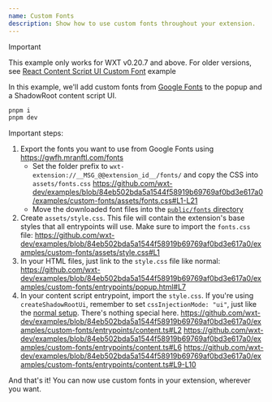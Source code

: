 ```yaml
---
name: Custom Fonts
description: Show how to use custom fonts throughout your extension.
---
```


> [!IMPORTANT]
> This example only works for WXT v0.20.7 and above. For older versions, see [React Content Script UI Custom Font](https://github.com/wxt-dev/examples/tree/main/examples/react-content-ui-custom-font) example

In this example, we'll add custom fonts from [Google Fonts](https://fonts.google.com/) to the popup and a ShadowRoot content script UI.

```sh
pnpm i
pnpm dev
```

Important steps:

1. Export the fonts you want to use from Google Fonts using <https://gwfh.mranftl.com/fonts>
   - Set the folder prefix to `wxt-extension://__MSG_@@extension_id__/fonts/` and copy the CSS into `assets/fonts.css`
      https://github.com/wxt-dev/examples/blob/84eb502bda5a1544f58919b69769af0bd3e617a0/examples/custom-fonts/assets/fonts.css#L1-L21
   - Move the downloaded font files into the [`public/fonts` directory](public/fonts)
2. Create `assets/style.css`. This file will contain the extension's base styles that all entrypoints will use. Make sure to import the `fonts.css` file:
   https://github.com/wxt-dev/examples/blob/84eb502bda5a1544f58919b69769af0bd3e617a0/examples/custom-fonts/assets/style.css#L1
3. In your HTML files, just link to the `style.css` file like normal:
   https://github.com/wxt-dev/examples/blob/84eb502bda5a1544f58919b69769af0bd3e617a0/examples/custom-fonts/entrypoints/popup.html#L7
4. In your content script entrypoint, import the `style.css`. If you're using `createShadowRootUi`, remember to set `cssInjectionMode: "ui"`, just like the [normal setup](https://wxt.dev/guide/essentials/content-scripts.html#shadow-root). There's nothing special here.
   https://github.com/wxt-dev/examples/blob/84eb502bda5a1544f58919b69769af0bd3e617a0/examples/custom-fonts/entrypoints/content.ts#L2
   https://github.com/wxt-dev/examples/blob/84eb502bda5a1544f58919b69769af0bd3e617a0/examples/custom-fonts/entrypoints/content.ts#L6
   https://github.com/wxt-dev/examples/blob/84eb502bda5a1544f58919b69769af0bd3e617a0/examples/custom-fonts/entrypoints/content.ts#L9-L10

And that's it! You can now use custom fonts in your extension, wherever you want.
